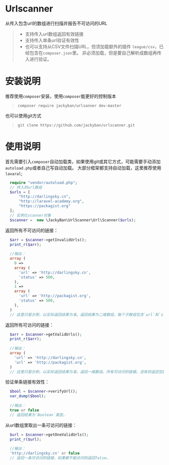 # Urlscanner
从传入包含url的数组进行扫描并报告不可访问的URL
> * 支持传入url数组返回有效链接
> * 支持传入单条url验证有效性 
> * 也可以支持从CSV文件扫描URL，但须加载额外的插件 `league/csv`，已经包含在`composer.json`里。
非必须加载，但是要自己解析成数组再传入进行验证。


# 安装说明
推荐使用`composer`安装，使用`composer`能更好的控制版本
> `composer require jackyban/urlsanner dev-master`

也可以使用git方式
> `git clone https://github.com/jackyban/urlscanner.git`

# 使用说明
首先需要引入`composer`自动加载类，如果使用git或其它方式，可能需要手动添加`autoload.php`或者自己写自动加载。
大部分框架都支持自动加载，这里推荐使用`lavaral`;
```php
  require "vendor/autoload.php";
  // 传入的url数组
  $urls = [
      "http://darlingsky.cn",
      "http://laravel-academy.org",
      "https://packagist.org"
  ];
  // 实例化scanner对象
  $scanner =  new \JackyBan\UrlScanner\Url\Scanner($urls);
```
返回所有不可访问的链接：
```php
  $arr = $scanner->getInvalidUrls();
  print_r($arr);  
  
  //输出：
  array (
    0 =>
    array (
      'url' => 'http://darlingsky.cn',
      'status' => 500,
    ),
    1 =>
    array (
      'url' => 'http://packagist.org',
      'status' => 500,
    ),
  )
  // 这里只是示例，以实际返回结果为准。返回结果为二维数组，每个子数组包含`url`和`status`两个参数。没有则返回空数组。
```
返回所有可访问的链接：
```php
  $arr = $scanner->getValidUrls();
  print_r($arr);  
  
  //输出：
  array (
    'url' => 'http://darlingsky.cn',
    'url' => 'http://packagist.org',
  )
  // 这里只是示例，以实际返回结果为准。返回一维数组，所有可访问的链接。没有则返回空数组。
```
验证单条链接有效性：
```php
  $bool = $scanner->verifyUrl();
  var_dump($bool);  
  
  //输出：
  true or false
  // 返回结果为`Boolean`类型。
```
从url数组里取出一条可访问的链接：
```php
  $url = $scanner->getOneValidUrls();
  print_r($url);  
  
  //输出：
  'http://darlingsky.cn' or false
  // 返回一条可访问的链接，如果都不能访问则返回false。
```
